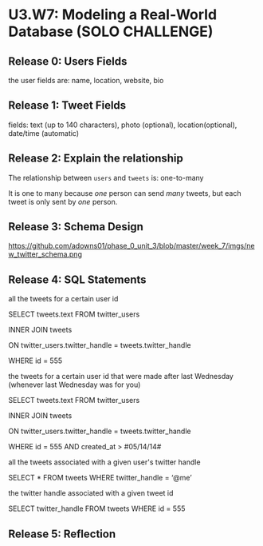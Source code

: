 # U3.W7: Modeling a Real-World Database (SOLO CHALLENGE)

## Release 0: Users Fields
<!-- Identify the fields Twitter collects data for -->
the user fields are: name, location, website, bio

## Release 1: Tweet Fields
<!-- Identify the fields Twitter uses to represent/display a tweet. What are you required or allowed to enter? -->
fields: text (up to 140 characters), photo (optional), location(optional), date/time (automatic) 

## Release 2: Explain the relationship
The relationship between `users` and `tweets` is: one-to-many
<!-- because... -->
It is one to many because *one* person can send *many* tweets, but each tweet is only sent by *one* person.

## Release 3: Schema Design
<!-- Include your image (inline) of your schema -->
https://github.com/adowns01/phase_0_unit_3/blob/master/week_7/imgs/new_twitter_schema.png

## Release 4: SQL Statements
<!-- Include your SQL Statements. How can you make markdown files show blocks of code? -->
all the tweets for a certain user id


SELECT tweets.text FROM twitter_users 


INNER JOIN tweets

ON twitter_users.twitter_handle = tweets.twitter_handle

WHERE id = 555





the tweets for a certain user id that were made after last Wednesday (whenever last Wednesday was for you)


SELECT tweets.text FROM twitter_users 

INNER JOIN tweets

ON twitter_users.twitter_handle = tweets.twitter_handle

WHERE id = 555 AND created_at > #05/14/14# 



all the tweets associated with a given user's twitter handle

SELECT * FROM tweets
WHERE twitter_handle = ‘@me’


the twitter handle associated with a given tweet id

SELECT twitter_handle FROM tweets
WHERE id = 555

## Release 5: Reflection
<!-- Be sure to add your reflection here!!! -->
